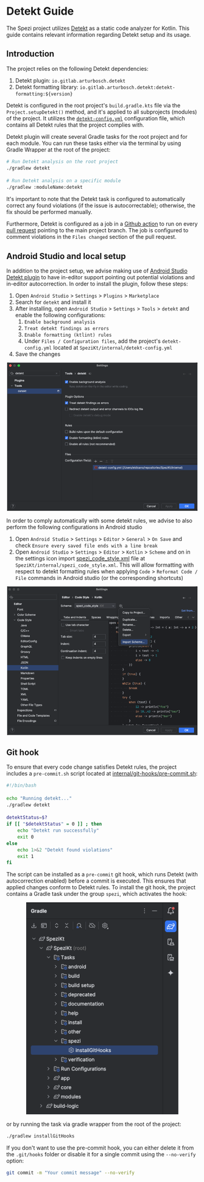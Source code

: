 # Detekt Guide

The Spezi project utilizes [Detekt](https://detekt.dev/) as a static code analyzer for Kotlin. This guide contains relevant information regarding Detekt setup and its usage.

## Introduction

The project relies on the following Detekt dependencies:
1. Detekt plugin: `io.gitlab.arturbosch.detekt`
2. Detekt formatting library: `io.gitlab.arturbosch.detekt:detekt-formatting:${version}`

Detekt is configured in the root project's `build.gradle.kts` file via the `Project.setupDetekt()` method, and it's applied to all subprojects (modules) of the project. It utilizes the [`detekt-config.yml`](../detekt-config.yml) configuration file, which contains all Detekt rules that the project complies with.

Detekt plugin will create several Gradle tasks for the root project and for each module. You can run these tasks either via the terminal by using Gradle Wrapper at the root of the project:

```bash
# Run Detekt analysis on the root project
./gradlew detekt

# Run Detekt analysis on a specific module
./gradlew :moduleName:detekt
```

It's important to note that the Detekt task is configured to automatically correct any found violations (if the issue is autocorrectable); otherwise, the fix should be performed manually.

Furthermore, Detekt is configured as a job in a [Github action](https://github.com/alaegin/Detekt-Action?tab=readme-ov-file) to run on every [pull request](../../.github/workflows/build-and-test.yml) pointing to the main project branch. The job is configured to comment violations in the `Files changed` section of the pull request.

## Android Studio and local setup

In addition to the project setup, we advise making use of [Android Studio Detekt plugin](https://plugins.jetbrains.com/plugin/10761-detekt) to have in-editor support pointing out potential violations and in-editor autocorrection. In order to install the plugin, follow these steps:

1. Open `Android Studio` > `Settings` > `Plugins` > `Marketplace`
2. Search for `detekt` and install it
3. After installing, open `Android Studio` > `Settings` > `Tools` > `detekt` and enable the following configurations:
    1. `Enable background analysis`
    2. `Treat detekt findings as errors`
    3. `Enable formatting (ktlint) rules`
    4. Under `Files / Configuration files`, add the project's `detekt-config.yml` located at `SpeziKt/internal/detekt-config.yml`
4. Save the changes

<p align="center">
  <img width="500" src="resources/detekt_config.png">
</p>

In order to comply automatically with some detekt rules, we advise to also perform the following configurations in Android studio

1. Open `Android Studio` > `Settings` > `Editor` > `General` > `On Save` and check `Ensure every saved file ends with a line break`
2. Open `Android Studio` > `Settings` > `Editor` > `Kotlin` > `Scheme` and on in the settings icon import [spezi_code_style.xml](../spezi_code_style.xml) file at `SpeziKt/internal/spezi_code_style.xml`. This will allow formatting with respect to detekt formatting rules when applying `Code` > `Reformat Code / File` commands in Android studio (or the corresponding shortcuts)

<p align="center">
  <img width="500" src="resources/code_style.png">
</p>

## Git hook

To ensure that every code change satisfies Detekt rules, the project includes a `pre-commit.sh` script located at [internal/git-hooks/pre-commit.sh](../../internal/git-hooks/pre-commit.sh):

```bash
#!/bin/bash

echo "Running detekt..."
./gradlew detekt

detektStatus=$?
if [[ "$detektStatus" = 0 ]] ; then
    echo "Detekt run successfully"
    exit 0
else
    echo 1>&2 "Detekt found violations"
    exit 1
fi
```

The script can be installed as a `pre-commit` git hook, which runs Detekt (with autocorrection enabled) before a commit is executed. This ensures that applied changes conform to Detekt rules. To install the git hook, the project contains a Gradle task under the group `spezi`, which activates the hook:

<p align="center">
  <img width="400" src="resources/gradle_installgithooks.png">
</p>

or by running the task via gradle wrapper from the root of the project:

```bash
./gradlew installGitHooks 
```

If you don't want to use the pre-commit hook, you can either delete it from the `.git/hooks` folder or disable it for a single commit using the `--no-verify` option:

```bash
git commit -m "Your commit message" --no-verify
```
